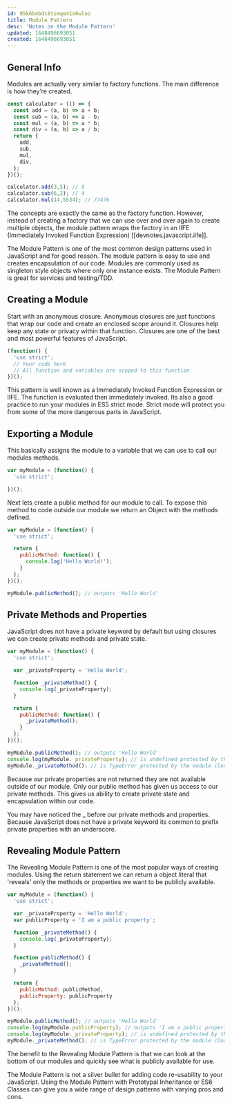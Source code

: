 ```yaml
---
id: 95k6bobdc8tsmqe41o6wloo
title: Module Pattern
desc: 'Notes on the Module Pattern'
updated: 1648496693051
created: 1648496693051
---
```

## General Info

Modules are actually very similar to factory functions. The main difference is how they’re created.

```javascript
const calculator = (() => {
  const add = (a, b) => a + b;
  const sub = (a, b) => a - b;
  const mul = (a, b) => a * b;
  const div = (a, b) => a / b;
  return {
    add,
    sub,
    mul,
    div,
  };
})();

calculator.add(3,5); // 8
calculator.sub(6,2); // 4
calculator.mul(14,5534); // 77476
```

The concepts are exactly the same as the factory function. However, instead of creating a factory that we can use over and over again to create multiple objects, the module pattern wraps the factory in an IIFE (Immediately Invoked Function Expression) [[devnotes.javascript.iife]].

The Module Pattern is one of the most common design patterns used in JavaScript and for good reason. The module pattern is easy to use and creates encapsulation of our code. Modules are commonly used as singleton style objects where only one instance exists. The Module Pattern is great for services and testing/TDD.

## Creating a Module

Start with an anonymous closure. Anonymous closures are just functions that wrap our code and create an enclosed scope around it. Closures help keep any state or privacy within that function. Closures are one of the best and most powerful features of JavaScript.

```javascript
(function() {
  'use strict';
  // Your code here
  // All function and variables are scoped to this function
})();
```

This pattern is well known as a Immediately Invoked Function Expression or IIFE. The function is evaluated then immediately invoked. Its also a good practice to run your modules in ES5 strict mode. Strict mode will protect you from some of the more dangerous parts in JavaScript.

## Exporting a Module

This basically assigns the module to a variable that we can use to call our modules methods.

```javascript
var myModule = (function() {
  'use strict';

})();
```

Next lets create a public method for our module to call. To expose this method to code outside our module we return an Object with the methods defined.

```javascript
var myModule = (function() {
  'use strict';

  return {
    publicMethod: function() {
      console.log('Hello World!');
    }
  };
})();

myModule.publicMethod(); // outputs 'Hello World'
```

## Private Methods and Properties

JavaScript does not have a private keyword by default but using closures we can create private methods and private state.

```javascript
var myModule = (function() {
  'use strict';

  var _privateProperty = 'Hello World';

  function _privateMethod() {
    console.log(_privateProperty);
  }

  return {
    publicMethod: function() {
      _privateMethod();
    }
  };
})();

myModule.publicMethod(); // outputs 'Hello World'
console.log(myModule._privateProperty); // is undefined protected by the module closure
myModule._privateMethod(); // is TypeError protected by the module closure
```

Because our private properties are not returned they are not available outside of our module. Only our public method has given us access to our private methods. This gives us ability to create private state and encapsulation within our code.

You may have noticed the _ before our private methods and properties. Because JavaScript does not have a private keyword its common to prefix private properties with an underscore.

## Revealing Module Pattern

The Revealing Module Pattern is one of the most popular ways of creating modules. Using the return statement we can return a object literal that 'reveals' only the methods or properties we want to be publicly available.

```javascript
var myModule = (function() {
  'use strict';

  var _privateProperty = 'Hello World';
  var publicProperty = 'I am a public property';

  function _privateMethod() {
    console.log(_privateProperty);
  }

  function publicMethod() {
    _privateMethod();
  }

  return {
    publicMethod: publicMethod,
    publicProperty: publicProperty
  };
})();

myModule.publicMethod(); // outputs 'Hello World'
console.log(myModule.publicProperty); // outputs 'I am a public property'
console.log(myModule._privateProperty); // is undefined protected by the module closure
myModule._privateMethod(); // is TypeError protected by the module closure
```

The benefit to the Revealing Module Pattern is that we can look at the bottom of our modules and quickly see what is publicly available for use.

The Module Pattern is not a silver bullet for adding code re-usability to your JavaScript. Using the Module Pattern with Prototypal Inheritance or ES6 Classes can give you a wide range of design patterns with varying pros and cons.
